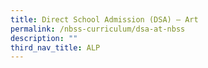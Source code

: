 ```yaml
---
title: Direct School Admission (DSA) – Art
permalink: /nbss-curriculum/dsa-at-nbss
description: ""
third_nav_title: ALP
---
```

